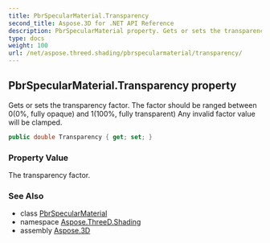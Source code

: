 ```yaml
---
title: PbrSpecularMaterial.Transparency
second_title: Aspose.3D for .NET API Reference
description: PbrSpecularMaterial property. Gets or sets the transparency factor. The factor should be ranged between 00 fully opaque and 1100 fully transparent Any invalid factor value will be clamped
type: docs
weight: 100
url: /net/aspose.threed.shading/pbrspecularmaterial/transparency/
---
```

## PbrSpecularMaterial.Transparency property

Gets or sets the transparency factor. The factor should be ranged between 0(0%, fully opaque) and 1(100%, fully transparent) Any invalid factor value will be clamped.

```csharp
public double Transparency { get; set; }
```

### Property Value

The transparency factor.

### See Also

* class [PbrSpecularMaterial](../)
* namespace [Aspose.ThreeD.Shading](../../pbrspecularmaterial/)
* assembly [Aspose.3D](../../../)


